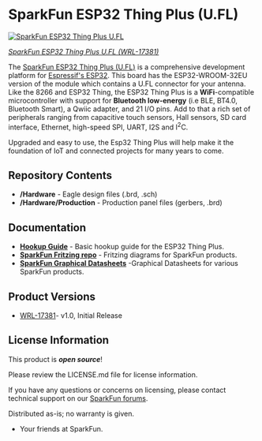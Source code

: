 SparkFun ESP32 Thing Plus (U.FL)
========================================

[![SparkFun ESP32 Thing Plus U.FL](https://cdn.sparkfun.com//assets/parts/1/6/4/1/6/17381-SparkFun_Thing_Plus_-_ESP32_WROOM__U.FL_-01.jpg)](https://www.sparkfun.com/products/17381)

[*SparkFun ESP32 Thing Plus U.FL (WRL-17381)*](https://www.sparkfun.com/products/17381)

The [SparkFun ESP32 Thing Plus (U.FL)](https://www.sparkfun.com/products/17381) is a comprehensive development platform for [Espressif's ESP32](https://espressif.com/en/products/hardware/esp32/overview). This board has the ESP32-WROOM-32EU version of the module which contains a U.FL connector for your antenna. Like the 8266 and ESP32 Thing, the ESP32 Thing Plus is a **WiFi**-compatible microcontroller with support for **Bluetooth low-energy** (i.e BLE, BT4.0, Bluetooth Smart), a Qwiic adapter, and 21 I/O pins. Add to that a rich set of peripherals ranging from capacitive touch sensors, Hall sensors, SD card interface, Ethernet, high-speed SPI, UART, I2S and I<sup>2</sup>C.

Upgraded and easy to use, the Esp32 Thing Plus will help make it the foundation of IoT and connected projects for many years to come.

Repository Contents
-------------------

* **/Hardware** - Eagle design files (.brd, .sch)
* **/Hardware/Production** - Production panel files (gerbers, .brd)

Documentation
--------------
* **[Hookup Guide](https://learn.sparkfun.com/tutorials/esp32-thing-plus-hookup-guide)** - Basic hookup guide for the ESP32 Thing Plus.
* **[SparkFun Fritzing repo](https://github.com/sparkfun/Fritzing_Parts)** - Fritzing diagrams for SparkFun products.
* **[SparkFun Graphical Datasheets](https://github.com/sparkfun/Graphical_Datasheets)** -Graphical Datasheets for various SparkFun products.

Product Versions
----------------
* [WRL-17381](https://www.sparkfun.com/products/17381)- v1.0, Initial Release

License Information
-------------------

This product is _**open source**_! 

Please review the LICENSE.md file for license information. 

If you have any questions or concerns on licensing, please contact technical support on our [SparkFun forums](https://forum.sparkfun.com/viewforum.php?f=152).

Distributed as-is; no warranty is given.

- Your friends at SparkFun.

